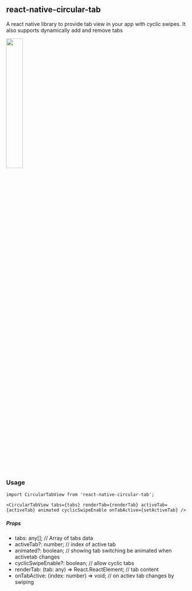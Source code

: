 ## react-native-circular-tab

A react native library to provide tab view in your app with cyclic swipes. It also supports dynamically add and remove tabs


<img src='https://user-images.githubusercontent.com/32536287/206971655-6af957d7-d33b-4a17-a388-72757a028446.gif' width='30%' />


### Usage

`import CircularTabView from 'react-native-circular-tab';`

`<CircularTabView
  tabs={tabs}
  renderTab={renderTab}
  activeTab={activeTab}
  animated
  cyclicSwipeEnable
  onTabActive={setActiveTab}
/>`

##### Props 
- tabs: any[];  // Array of tabs data
- activeTab?: number; // index of active tab
- animated?: boolean; // showing tab switching be animated when activetab changes
- cyclicSwipeEnable?: boolean;   // allow cyclic tabs
- renderTab: (tab: any) => React.ReactElement;  // tab content
- onTabActive: (index: number) => void;   // on actiev tab changes by swiping

